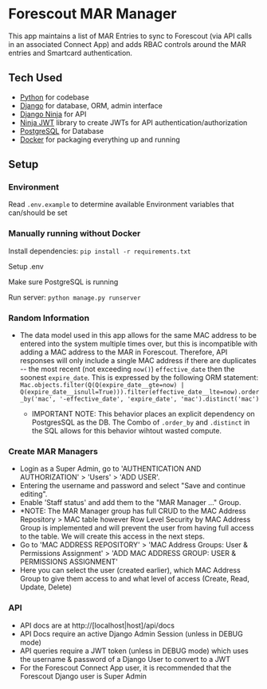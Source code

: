 # Forescout MAR Manager

This app maintains a list of MAR Entries to sync to Forescout (via API calls in an associated Connect App) and adds RBAC controls around the MAR entries and Smartcard authentication.

## Tech Used

- [Python](https://python.org) for codebase
- [Django](https://www.djangoproject.com/) for database, ORM, admin interface
- [Django Ninja](https://django-ninja.dev/) for API
- [Ninja JWT](https://eadwincode.github.io/django-ninja-jwt/) library to create JWTs for API authentication/authorization
- [PostgreSQL](https://www.postgresql.org/) for Database
- [Docker](https://www.docker.com/) for packaging everything up and running

## Setup

### Environment
Read `.env.example` to determine available Environment variables that can/should be set

### Manually running without Docker

Install dependencies:
`pip install -r requirements.txt`

Setup .env

Make sure PostgreSQL is running

Run server:
`python manage.py runserver`

### Random Information

- The data model used in this app allows for the same MAC address to be entered into the system multiple times over, but this is incompatible with adding a MAC address to the MAR in Forescout. Therefore, API responses will only include a single MAC address if there are duplicates -- the most recent (not exceeding `now()`) `effective_date` then the soonest `expire_date`. This is expressed by the following ORM statement: `Mac.objects.filter(Q(Q(expire_date__gte=now) | Q(expire_date__isnull=True))).filter(effective_date__lte=now).order_by('mac', '-effective_date', 'expire_date', 'mac').distinct('mac')`

  - IMPORTANT NOTE: This behavior places an explicit dependency on PostgresSQL as the DB. The Combo of `.order_by` and `.distinct` in the SQL allows for this behavior wihtout wasted compute.

### Create MAR Managers

- Login as a Super Admin, go to 'AUTHENTICATION AND AUTHORIZATION' > 'Users' > 'ADD USER'.
- Entering the username and password and select "Save and continue editing".
- Enable 'Staff status' and add them to the "MAR Manager ..." Group.
- *NOTE: The MAR Manager group has full CRUD to the MAC Address Repository > MAC table however Row Level Security by MAC Address Group is implemented and will prevent the user from having full access to the table. We will create this access in the next steps.
- Go to 'MAC ADDRESS REPOSITORY' > 'MAC Address Groups: User & Permissions Assignment' > 'ADD MAC ADDRESS GROUP: USER & PERMISSIONS ASSIGNMENT'
- Here you can select the user (created earlier), which MAC Address Group to give them access to and what level of access (Create, Read, Update, Delete)

### API

- API docs are at http://[localhost|host]/api/docs
- API Docs require an active Django Admin Session (unless in DEBUG mode)
- API queries require a JWT token (unless in DEBUG mode) which uses the username & password of a Django User to convert to a JWT 
- For the Forescout Connect App user, it is recommended that the Forescout Django user is Super Admin
